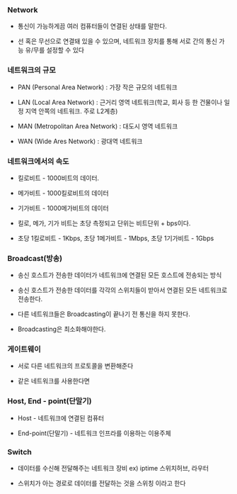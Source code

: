 ### Network

* 통신이 가능하게끔 여러 컴퓨터들이 연결된 상태를 말한다. 

* 선 혹은 무선으로 연결돼 있을 수 있으며, 네트워크 장치를 통해 서로 간의 통신 가능 유/무를 설정할 수 있다


### 네트워크의 규모

* PAN (Personal Area Network) : 가장 작은 규모의 네트워크

* LAN (Local Area Network) : 근거리 영역 네트워크(학교, 회사 등 한 건물이나 일정 지역 안쪽의 네트워크. 주로 L2계층)

* MAN (Metropolitan Area Network) : 대도시 영역 네트워크

* WAN (Wide Ares Network) : 광대역 네트워크


### 네트워크에서의 속도

* 킬로비트 - 1000비트의 데이터.

* 메가비트 - 1000킬로비트의 데이터

* 기가비트 - 1000메가비트의 데이터

* 킬로, 메가, 기가 비트는 초당 측정되고 단위는 비트단위 + bps이다.

* 초당 1킬로비트 - 1Kbps, 초당 1메가비트 - 1Mbps, 초당 1기가비트 - 1Gbps 


### Broadcast(방송)

* 송신 호스트가 전송한 데이터가 네트워크에 연결된 모든 호스트에 전송되는 방식

* 송신 호스트가 전송한 데이터를 각각의 스위치들이 받아서 연결된 모든 네트워크로 전송한다.

* 다른 네트워크들은 Broadcasting이 끝나기 전 통신을 하지 못한다.

* Broadcasting은 최소화해야한다.


### 게이트웨이

* 서로 다른 네트워크의 프로토콜을 변환해준다

* 같은 네트워크를 사용한다면


### Host, End - point(단말기)

* Host - 네트워크에 연결된 컴퓨터

* End-point(단말기) - 네트워크 인프라를 이용하는 이용주체


### Switch

* 데이터를 수신해 전달해주는 네트워크 장비 ex) iptime 스위치허브, 라우터

* 스위치가 아는 경로로 데이터를 전달하는 것을 스위칭 이라고 한다
